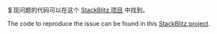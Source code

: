 复现问题的代码可以在这个 [StackBlitz 项目](https://stackblitz.com/~/github.com/Ena-Heleneto/Ena-Pinia-Issue) 中找到。

The code to reproduce the issue can be found in this [StackBlitz project](https://stackblitz.com/~/github.com/Ena-Heleneto/Ena-Pinia-Issue).
